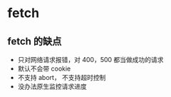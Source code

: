 # fetch

## fetch 的缺点

- 只对网络请求报错，对 400，500 都当做成功的请求
- 默认不会带 cookie
- 不支持 abort， 不支持超时控制
- 没办法原生监控请求进度
